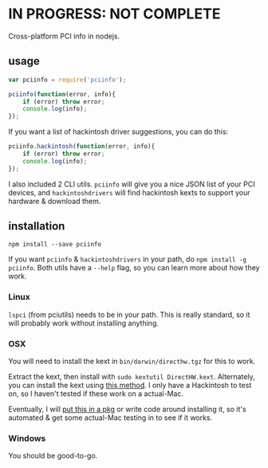 # IN PROGRESS: NOT COMPLETE

Cross-platform PCI info in nodejs.

## usage

```javascript
var pciinfo = require('pciinfo');

pciinfo(function(error, info){
	if (error) throw error;
	console.log(info);
});
```

If you want a list of hackintosh driver suggestions, you can do this:

```javascript
pciinfo.hackintosh(function(error, info){
	if (error) throw error;
	console.log(info);
});
```

I also included 2 CLI utils. `pciinfo` will give you a nice JSON list of your PCI devices, and `hackintoshdrivers` will find hackintosh kexts to support your hardware & download them.


## installation

`npm install --save pciinfo`

If you want `pciinfo` & `hackintoshdrivers` in your path, do `npm install -g pciinfo`. Both utils have a `--help` flag, so you can learn more about how they work.


### Linux

`lspci` (from pciutils) needs to be in your path. This is really standard, so it will probably work without installing anything.


### OSX

You will need to install the kext in `bin/darwin/directhw.tgz` for this to work.

Extract the kext, then install with `sudo kextutil DirectHW.kext`. Alternately, you can install the kext using [this method](http://www.macbreaker.com/2012/01/how-to-manually-install-kexts.html). I only have a Hackintosh to test on, so I haven't tested if these work on a actual-Mac.

Eventually, I will [put this in a pkg](https://developer.apple.com/library/mac/documentation/Darwin/Conceptual/KEXTConcept/KEXTConceptPackaging/packaging_tutorial.html) or write code around installing it, so it's automated & get some actual-Mac testing in to see if it works.

### Windows

You should be good-to-go.